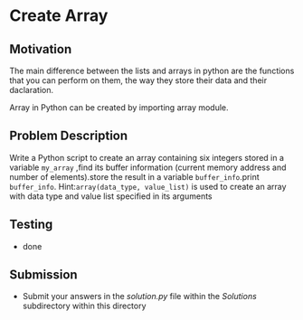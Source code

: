 # Create Array      

## Motivation
The main difference between the lists and arrays in python are the functions that you can perform on them, the way they store their data and their daclaration.

Array in Python can be created by importing array module.  

## Problem Description 
Write a Python script to create an array containing six integers stored in a variable `my_array` ,find its buffer information (current memory address and number of elements).store the result in a variable `buffer_info`.print `buffer_info`.
Hint:`array(data_type, value_list)` is used to create an array with data type and value list specified in its arguments

## Testing
* done

## Submission
* Submit your answers in the *solution.py* file within the *Solutions* subdirectory within this directory
